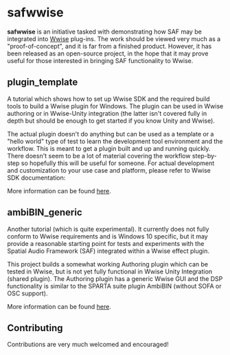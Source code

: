 # safwwise

**safwwise** is an initiative tasked with demonstrating how SAF may be integrated into [Wwise](https://www.audiokinetic.com/products/wwise/) plug-ins. The work should be viewed very much as a "proof-of-concept", and it is far from a finished product. However, it has been released as an open-source project, in the hope that it may prove useful for those interested in bringing SAF functionality to Wwise. 

## plugin_template

A tutorial which shows how to set up Wwise SDK and the required build tools to build a Wwise plugin for Windows. The plugin can be used in Wwise authoring or in Wwise-Unity integration (the latter isn't covered fully in depth but should be enough to get started if you know Unity and Wwise).

The actual plugin doesn't do anything but can be used as a template or a "hello world" type of test to learn the development tool environment and the workflow. This is meant to get a plugin built and up and running quickly. There doesn't seem to be a lot of material covering the workflow step-by-step so hopefully this will be useful for someone. For actual development and customization to your use case and platform, please refer to Wwise SDK documentation:

More information can be found [here](https://github.com/SAFrelated/plugin_template).

##  ambiBIN_generic

Another tutorial (which is quite experimental). It currently does not fully conform to Wwise requirements and is Windows 10 specific, but it may provide a reasonable starting point for tests and experiments with the Spatial Audio Framework (SAF) integrated within a Wwise effect plugin.

This project builds a somewhat working Authoring plugin which can be tested in Wwise, but is not yet fully functional in Wwise Unity Integration (shared plugin). The Authoring plugin has a generic Wwise GUI and the DSP functionality is similar to the SPARTA suite plugin AmbiBIN (without SOFA or OSC support).

More information can be found [here](https://github.com/SAFrelated/ambiBIN_generic).

## Contributing

Contributions are very much welcomed and encouraged!
